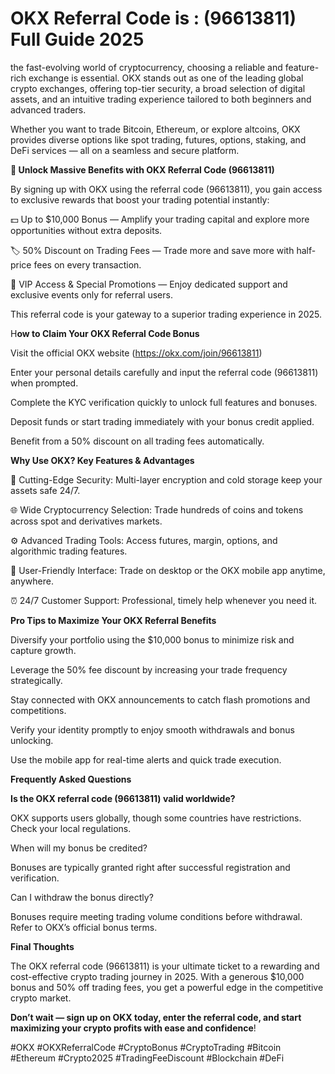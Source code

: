 # OKX Referral Code is : (96613811) Full Guide 2025 

the fast-evolving world of cryptocurrency, choosing a reliable and feature-rich exchange is essential. OKX stands out as one of the leading global crypto exchanges, offering top-tier security, a broad selection of digital assets, and an intuitive trading experience tailored to both beginners and advanced traders.

Whether you want to trade Bitcoin, Ethereum, or explore altcoins, OKX provides diverse options like spot trading, futures, options, staking, and DeFi services — all on a seamless and secure platform.

**🎁 Unlock Massive Benefits with OKX Referral Code (96613811)**

By signing up with OKX using the referral code (96613811), you gain access to exclusive rewards that boost your trading potential instantly:

💵 Up to $10,000 Bonus — Amplify your trading capital and explore more opportunities without extra deposits.

🏷️ 50% Discount on Trading Fees — Trade more and save more with half-price fees on every transaction.

🎉 VIP Access & Special Promotions — Enjoy dedicated support and exclusive events only for referral users.

This referral code is your gateway to a superior trading experience in 2025.

H**ow to Claim Your OKX Referral Code Bonus**

Visit the official OKX website (https://okx.com/join/96613811)

Enter your personal details carefully and input the referral code (96613811) when prompted.

Complete the KYC verification quickly to unlock full features and bonuses.

Deposit funds or start trading immediately with your bonus credit applied.

Benefit from a 50% discount on all trading fees automatically.

**Why Use OKX? Key Features & Advantages**

🔐 Cutting-Edge Security: Multi-layer encryption and cold storage keep your assets safe 24/7.

🌐 Wide Cryptocurrency Selection: Trade hundreds of coins and tokens across spot and derivatives markets.

⚙️ Advanced Trading Tools: Access futures, margin, options, and algorithmic trading features.

📱 User-Friendly Interface: Trade on desktop or the OKX mobile app anytime, anywhere.

⏰ 24/7 Customer Support: Professional, timely help whenever you need it.

**Pro Tips to Maximize Your OKX Referral Benefits**

Diversify your portfolio using the $10,000 bonus to minimize risk and capture growth.

Leverage the 50% fee discount by increasing your trade frequency strategically.

Stay connected with OKX announcements to catch flash promotions and competitions.

Verify your identity promptly to enjoy smooth withdrawals and bonus unlocking.

Use the mobile app for real-time alerts and quick trade execution.

**Frequently Asked Questions**

**Is the OKX referral code (96613811) valid worldwide?**

OKX supports users globally, though some countries have restrictions. Check your local regulations.

When will my bonus be credited?

Bonuses are typically granted right after successful registration and verification.

Can I withdraw the bonus directly?

Bonuses require meeting trading volume conditions before withdrawal. Refer to OKX’s official bonus terms.

**Final Thoughts**

The OKX referral code (96613811) is your ultimate ticket to a rewarding and cost-effective crypto trading journey in 2025. With a generous $10,000 bonus and 50% off trading fees, you get a powerful edge in the competitive crypto market.

**Don’t wait — sign up on OKX today, enter the referral code, and start maximizing your crypto profits with ease and confidence**!

#OKX #OKXReferralCode #CryptoBonus #CryptoTrading #Bitcoin #Ethereum #Crypto2025 #TradingFeeDiscount #Blockchain #DeFi
